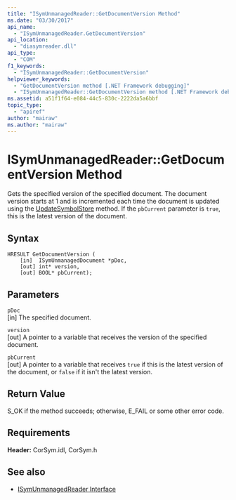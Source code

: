 ```yaml
---
title: "ISymUnmanagedReader::GetDocumentVersion Method"
ms.date: "03/30/2017"
api_name: 
  - "ISymUnmanagedReader.GetDocumentVersion"
api_location: 
  - "diasymreader.dll"
api_type: 
  - "COM"
f1_keywords: 
  - "ISymUnmanagedReader::GetDocumentVersion"
helpviewer_keywords: 
  - "GetDocumentVersion method [.NET Framework debugging]"
  - "ISymUnmanagedReader::GetDocumentVersion method [.NET Framework debugging]"
ms.assetid: a51f1f64-e084-44c5-830c-2222da5a6bbf
topic_type: 
  - "apiref"
author: "mairaw"
ms.author: "mairaw"
---
```

# ISymUnmanagedReader::GetDocumentVersion Method
Gets the specified version of the specified document. The document version starts at 1 and is incremented each time the document is updated using the [UpdateSymbolStore](../../../../docs/framework/unmanaged-api/diagnostics/isymunmanagedreader-updatesymbolstore-method.md) method. If the `pbCurrent` parameter is `true`, this is the latest version of the document.  
  
## Syntax  
  
```  
HRESULT GetDocumentVersion (  
    [in]  ISymUnmanagedDocument *pDoc,  
    [out] int* version,  
    [out] BOOL* pbCurrent);  
```  
  
## Parameters  
 `pDoc`  
 [in] The specified document.  
  
 `version`  
 [out] A pointer to a variable that receives the version of the specified document.  
  
 `pbCurrent`  
 [out] A pointer to a variable that receives `true` if this is the latest version of the document, or `false` if it isn't the latest version.  
  
## Return Value  
 S_OK if the method succeeds; otherwise, E_FAIL or some other error code.  
  
## Requirements  
 **Header:** CorSym.idl, CorSym.h  
  
## See also
- [ISymUnmanagedReader Interface](../../../../docs/framework/unmanaged-api/diagnostics/isymunmanagedreader-interface.md)
